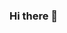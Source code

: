 ### Hi there 👋

<!--
**n-dw2023/n-dw2023** is a ✨ _special_ ✨ repository because its `README.md` (this file) appears on your GitHub profile.

Here are some ideas to get you started:

#- 🔭 I'm currently working as a Senior Product Manager in Healthcare.
- 🌱 I'm currently working on my Master's in Data Science.
- 🌱 I'm currently learning about Data Stewardship, Governance, Management, and Machine Learning Model Optimization.
- 👯 I'm looking to collaborate on contract work opportunities.
- 🤔 I'm looking for help with small businesses needing software assistance and/or data analysis work.
- 💬 Ask me about philosophy!
- 📫 How to reach me: [nick.dataworks@gmail.com](mailto:nick.dataworks@gmail.com)
-->

